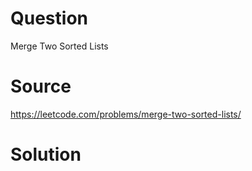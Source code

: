 # Question
Merge Two Sorted Lists

# Source
https://leetcode.com/problems/merge-two-sorted-lists/

# Solution